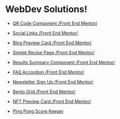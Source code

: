 # WebDev Solutions!

<!-- + [Git Pull melting pot.](https://zh4r.github.io/resources/git_pull.html "Pull Docs")

    Things I've struggled with or wondered about when using 
    `git pull`. -->

+ [QR Code Component /Front End Mentor/](https://zh4r.github.io/FEM/qr-code/index.html "QR Code Component")

+ [Social Links /Front End Mentor/](https://zh4r.github.io/FEM/social-links-tree/index.html "Social Links Tree")

+ [Blog Preview Card /Front End Mentor/](https://zh4r.github.io/FEM/blog-preview-card/index.html "Blog Preview Post")

+ [Simple Recipe Page /Front End Mentor/](https://zh4r.github.io/FEM/recipe-page/index.html "Simple Recipe Page")

+ [Results Summary Component /Front End Mentor/](https://zh4r.github.io/FEM/results-summary/index.html "Results Summary Component")

+ [FAQ Accordion /Front End Mentor/](https://zh4r.github.io/FEM/faq-accordion/index.html "FAQ Accordion")

+ [Newsletter Sign Up /Front End Mentor/](https://zh4r.github.io/FEM/NewsletterSignUp/index.html "Newsletter Sign Up")

+ [Bento Grid /Front End Mentor/](https://zh4r.github.io/FEM/bento-grid/index.html "Bento Grid")

+ [NFT Preview Card /Front End Mentor/](https://zh4r.github.io/FEM/NFT_Preview_Card/index.html "NFT Preview Card")

+ [Ping Pong Score Keeper](https://zh4r.github.io/pages/apps/ping-Pong_Score-Keeper/index.html "Table Tennis Score Keeper")